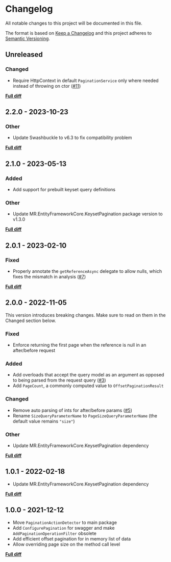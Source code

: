 # Changelog

All notable changes to this project will be documented in this file.

The format is based on [Keep a Changelog](http://keepachangelog.com/)
and this project adheres to [Semantic Versioning](http://semver.org/).

## Unreleased

### Changed

- Require HttpContext in default `PaginationService` only where needed instead of throwing on ctor ([#11](https://github.com/mrahhal/MR.AspNetCore.Pagination/pull/11))

[**Full diff**](https://github.com/mrahhal/MR.EntityFrameworkCore.KeysetPagination/compare/v2.2.0...HEAD)

## 2.2.0 - 2023-10-23

### Other

- Update Swashbuckle to v6.3 to fix compatibility problem

[**Full diff**](https://github.com/mrahhal/MR.EntityFrameworkCore.KeysetPagination/compare/v2.1.0...v2.2.0)

## 2.1.0 - 2023-05-13

### Added

- Add support for prebuilt keyset query definitions

### Other

- Update MR.EntityFrameworkCore.KeysetPagination package version to v1.3.0

[**Full diff**](https://github.com/mrahhal/MR.EntityFrameworkCore.KeysetPagination/compare/v2.0.1...v2.1.0)

## 2.0.1 - 2023-02-10

### Fixed

- Properly annotate the `getReferenceAsync` delegate to allow nulls, which fixes the mismatch in analysis ([#7](https://github.com/mrahhal/MR.AspNetCore.Pagination/pull/7))

[**Full diff**](https://github.com/mrahhal/MR.EntityFrameworkCore.KeysetPagination/compare/v2.0.0...v2.0.1)

## 2.0.0 - 2022-11-05

This version introduces breaking changes. Make sure to read on them in the Changed section below.

### Fixed

- Enforce returning the first page when the reference is null in an after/before request

### Added

- Add overloads that accept the query model as an argument as opposed to being parsed from the request query ([#3](https://github.com/mrahhal/MR.AspNetCore.Pagination/issues/3))
- Add `PageCount`, a commonly computed value to `OffsetPaginationResult`

### Changed

- Remove auto parsing of ints for after/before params ([#5](https://github.com/mrahhal/MR.AspNetCore.Pagination/issues/5))
- Rename `SizeQueryParameterName` to `PageSizeQueryParameterName` (the default value remains `"size"`)

### Other

- Update MR.EntityFrameworkCore.KeysetPagination dependency

[**Full diff**](https://github.com/mrahhal/MR.EntityFrameworkCore.KeysetPagination/compare/v1.0.1...v2.0.0)

## 1.0.1 - 2022-02-18

- Update MR.EntityFrameworkCore.KeysetPagination dependency

[**Full diff**](https://github.com/mrahhal/MR.EntityFrameworkCore.KeysetPagination/compare/v1.0.0...v1.0.1)

## 1.0.0 - 2021-12-12

- Move `PaginationActionDetector` to main package
- Add `ConfigurePagination` for swagger and make `AddPaginationOperationFilter` obsolete
- Add efficient offset pagination for in memory list of data
- Allow overriding page size on the method call level

[**Full diff**](https://github.com/mrahhal/MR.EntityFrameworkCore.KeysetPagination/compare/v0.1.0...v1.0.0)
